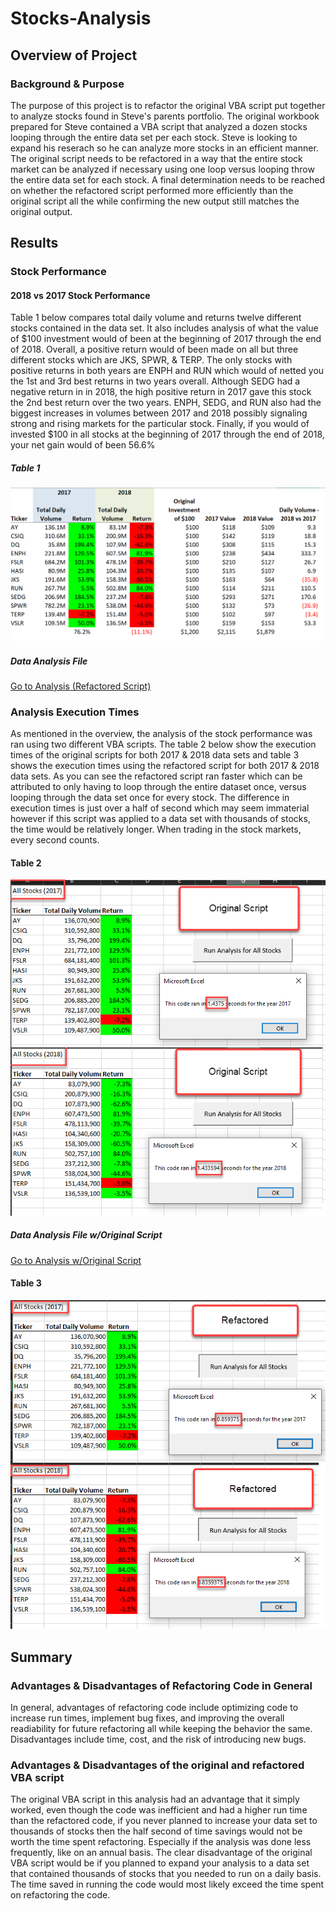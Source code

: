 # Stocks-Analysis

## Overview of Project

### Background & Purpose
The purpose of this project is to refactor the original VBA script put together to analyze stocks found in Steve's parents portfolio. The original workbook prepared for Steve contained a VBA script that analyzed a dozen stocks looping through the entire data set per each stock.  Steve is looking to expand his reserach so he can analyze more stocks in an efficient manner.  The original script needs to be refactored in a way that the entire stock market can be analyzed if necessary using one loop versus looping throw the entire data set for each stock.  A final determination needs to be reached on whether the refactored script performed more efficiently than the original script all the while confirming the new output still matches the original output.

## Results

### Stock Performance

#### 2018 vs 2017 Stock Performance
Table 1 below compares total daily volume and returns twelve different stocks contained in the data set.  It also includes analysis of what the value of $100 investment would of been at the beginning of 2017 through the end of 2018.   Overall, a positive return would of been made on all but three different stocks which are JKS, SPWR, & TERP.  The only stocks with positive returns in both years are ENPH and RUN which would of netted you the 1st and 3rd best returns in two years overall.  Although SEDG had a negative return in in 2018, the high positive return in 2017 gave this stock the 2nd best return over the two years.   ENPH, SEDG, and RUN also had the biggest increases in volumes between 2017 and 2018 possibly signaling strong and rising markets for the particular stock.  Finally, if you would of invested $100 in all stocks at the beginning of 2017 through the end of 2018, your net gain would of been 56.6%

##### Table 1
![](https://github.com/sbretag/stocks_analysis/blob/main/resources/VBA_Challenge_2018vs2017.png)


##### Data Analysis File
 [Go to Analysis (Refactored Script)](https://github.com/sbretag/stocks_analysis/blob/main/VBA_Challenge.xlsm)

### Analysis Execution Times
As mentioned in the overview, the analysis of the stock performance was ran using two different VBA scripts.  The table 2 below show the execution times of the original scripts for both 2017 & 2018 data sets and table 3 shows the execution times using the refactored script for both 2017 & 2018 data sets.  As you can see the refactored script ran faster which can be attributed to only having to loop through the entire dataset once, versus looping through the data set once for every stock.  The difference in execution times is just over a half of second which may seem immaterial however if this script was applied to a data set with thousands of stocks, the time would be relatively longer.  When trading in the stock markets, every second counts.

#### Table 2
![](https://github.com/sbretag/stocks_analysis/blob/main/resources/VBA_Challenge_OrigScript_2017and2018.png)

##### Data Analysis File w/Original Script
 [Go to Analysis w/Original Script](https://github.com/sbretag/stocks_analysis/blob/main/resources/green_stocks.xlsm)

#### Table 3
![](https://github.com/sbretag/stocks_analysis/blob/main/resources/VBA_Challenge_RefactoredScript_2017and2018.png)


## Summary

### Advantages & Disadvantages of Refactoring Code in General

In general, advantages of refactoring code include optimizing code to increase run times, implement bug fixes, and improving the overall readiability for future refactoring all while keeping the behavior the same.  Disadvantages include time, cost, and the risk of introducing new bugs. 

### Advantages & Disadvantages of the original and refactored VBA script

The original VBA script in this analysis had an advantage that it simply worked, even though the code was inefficient and had a higher run time than the refactored code, if you never planned to increase your data set to thousands of stocks then the half second of time savings would not be worth the time spent refactoring.  Especially if the analysis was done less frequently, like on an annual basis.  The clear disadvantage of the original VBA script would be if you planned to expand your analysis to a data set that contained thousands of stocks that you needed to run on a daily basis.  The time saved in running the code would most likely exceed the time spent on refactoring the code. 


